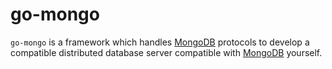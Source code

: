 # go-mongo

`go-mongo` is a framework which handles [MongoDB](https://www.mongodb.com) protocols to develop a compatible distributed database server compatible with [MongoDB](https://www.mongodb.com) yourself.

